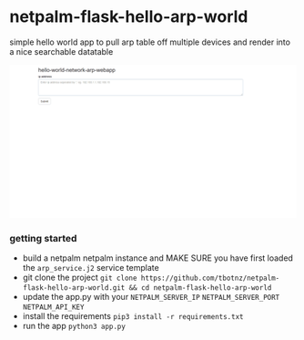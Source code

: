 # netpalm-flask-hello-arp-world
simple hello world app to pull arp table off multiple devices and render into a nice searchable datatable

![netpalm arp table](/netpalm__arp.gif)

### getting started
- build a netpalm netpalm instance and MAKE SURE you have first loaded the ```arp_service.j2``` service template
- git clone the project ``` git clone https://github.com/tbotnz/netpalm-flask-hello-arp-world.git && cd netpalm-flask-hello-arp-world ```
- update the app.py with your ```NETPALM_SERVER_IP``` ```NETPALM_SERVER_PORT``` ```NETPALM_API_KEY```
- install the requirements ```pip3 install -r requirements.txt```
- run the app ```python3 app.py```
